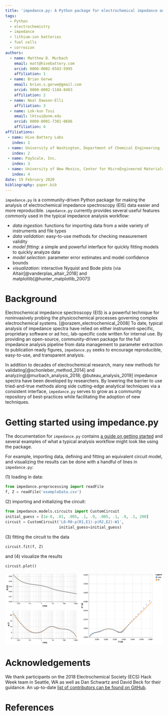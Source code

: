 ```yaml
---
title: 'impedance.py: A Python package for electrochemical impedance analysis'
tags:
  - Python
  - electrochemistry
  - impedance
  - lithium-ion batteries
  - fuel cells
  - corrosion
authors:
  - name: Matthew D. Murbach
    email: matt@hivebattery.com
    orcid: 0000-0002-6583-5995
    affiliation: 1
  - name: Brian Gerwe
    email: brian.s.gerwe@gmail.com
    orcid: 0000-0002-1184-8483
    affiliation: 2
  - name: Neal Dawson-Elli
    affiliation: 3
  - name: Lok-kun Tsui
    email: lktsui@unm.edu
    orcid: 0000-0001-7381-0686
    affiliation: 4
affiliations:
 - name: Hive Battery Labs
   index: 1
 - name: University of Washington, Department of Chemical Engineering
   index: 2
 - name: PayScale, Inc.
   index: 3
 - name: University of New Mexico, Center for MicroEngineered Materials
   index: 4
date: 19 February 2020
bibliography: paper.bib
---
```


`impedance.py` is a community-driven Python package for making the analysis of electrochemical
impedance spectroscopy (EIS) data easier and more reproducible. `impedance.py` currently provides several useful features commonly used in the typical impedance analysis workflow:

- _data ingestion_: functions for importing data from a wide variety of instruments and file types
- _data validation_: easy-to-use methods for checking measurement validity
- _model fitting_: a simple and powerful interface for quickly fitting models to quickly analyze data
- _model selection_: parameter error estimates and model confidence bounds
- _visualization_: interactive Nyquist and Bode plots (via Altair[@vanderplas_altair_2018] and matplotlib[@hunter_matplotlib_2007])

# Background

Electrochemical impedance spectroscopy (EIS) is a powerful technique for noninvasively
probing the physicochemical processes governing complex electrochemical systems.
[@orazem_electrochemical_2008] To date, typical analysis of impedance spectra have relied
on either instrument-specific, proprietary software or ad hoc, lab-specific code written for internal use. By providing an open-source, community-driven package for the full impedance
analysis pipeline from data management to parameter extraction to publication ready figures,
`impedance.py` seeks to encourage reproducible, easy-to-use, and transparent analysis.

In addition to decades of electrochemical research, many new methods for validating[@schonleber_method_2014] and analyzing[@murbach_analysis_2018; @buteau_analysis_2019] impedance spectra have been developed by researchers. By lowering the barrier to use
tried-and-true methods along side cutting-edge analytical techniques via a consistent
interface, `impedance.py` serves to grow as a community repository of best-practices while facilitating the adoption of new techniques.

# Getting started using impedance.py

The documentation for `impedance.py` contains
[a guide on getting started](https://impedancepy.readthedocs.io/en/latest/getting-started.html)
and several examples of what a typical analysis workflow might look like
using the package.

For example, importing data, defining and fitting an equivalent circuit model, and visualizing
the results can be done with a handful of lines in `impedance.py`:

(1) loading in data:
```python
from impedance.preprocessing import readFile
f, Z = readFile('exampleData.csv')
```

(2) importing and initializing the circuit:
```python
from impedance.models.circuits import CustomCircuit
initial_guess = [1e-8, .01, .005, .1, .9, .005, .1, .9, .1, 200]
circuit = CustomCircuit('L0-R0-p(R1,E1)-p(R2,E2)-W1',
                        initial_guess=initial_guess)
```

(3) fitting the circuit to the data
```python
circuit.fit(f, Z)
```

and (4) visualize the results
```python
circuit.plot()
```

![Interactive impedance plots are as easy as .plot()`!](./example.png)

# Acknowledgements

We thank participants on the 2018 Electrochemical Society (ECS) Hack Week team
in Seattle, WA as well as Dan Schwartz and David Beck for their guidance.
An up-to-date [list of contributors can be found on GitHub](https://github.com/ECSHackWeek/impedance.py#contributors-).

# References

